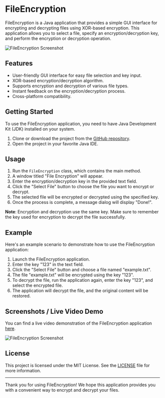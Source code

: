 # FileEncryption

FileEncryption is a Java application that provides a simple GUI interface for encrypting and decrypting files using XOR-based encryption. This application allows you to select a file, specify an encryption/decryption key, and perform the encryption or decryption operation.

![FileEncryption Screenshot](https://i.ibb.co/gd7q859/pika-1684067950773-1x.jpg)

## Features

- User-friendly GUI interface for easy file selection and key input.
- XOR-based encryption/decryption algorithm.
- Supports encryption and decryption of various file types.
- Instant feedback on the encryption/decryption process.
- Cross-platform compatibility.

## Getting Started

To use the FileEncryption application, you need to have Java Development Kit (JDK) installed on your system.

1. Clone or download the project from the [GitHub repository](https://github.com/SinhaAmrit/FileEncryption).
2. Open the project in your favorite Java IDE.

## Usage

1. Run the `FileEncryption` class, which contains the main method.
2. A window titled "File Encryption" will appear.
3. Enter the encryption/decryption key in the provided text field.
4. Click the "Select File" button to choose the file you want to encrypt or decrypt.
5. The selected file will be encrypted or decrypted using the specified key.
6. Once the process is complete, a message dialog will display "Done!".

**Note**: Encryption and decryption use the same key. Make sure to remember the key used for encryption to decrypt the file successfully.

## Example

Here's an example scenario to demonstrate how to use the FileEncryption application:

1. Launch the FileEncryption application.
2. Enter the key "123" in the text field.
3. Click the "Select File" button and choose a file named "example.txt".
4. The file "example.txt" will be encrypted using the key "123".
5. To decrypt the file, run the application again, enter the key "123", and select the encrypted file.
6. The application will decrypt the file, and the original content will be restored.

## Screenshots / Live Video Demo

You can find a live video demonstration of the FileEncryption application [here](https://www.youtube.com/your_video_link).

![FileEncryption Screenshot](https://i.ibb.co/gd7q859/pika-1684067950773-1x.jpg)


## License

This project is licensed under the MIT License. See the [LICENSE](LICENSE) file for more information.

---

Thank you for using FileEncryption! We hope this application provides you with a convenient way to encrypt and decrypt your files.

